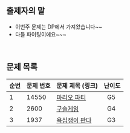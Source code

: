 ## 출제자의 말

- 이번주 문제는 DP에서 가져왔습니다~~
- 다들 파이팅이에요~~~

<br>

## 문제 목록

| **순번** | **문제 번호** | **문제 제목 (링크)**                                 | 난이도    |
| -------- | ------------- | ---------------------------------------------------- | --------- |
| 1        | 14550         | [마리오 파티](https://www.acmicpc.net/problem/14550)   | &nbsp; G5 |
| 2        | 2600          | [구슬게임](https://www.acmicpc.net/problem/2600)  | &nbsp; G4 |
| 3        | 1937          | [욕심쟁이 판다](https://www.acmicpc.net/problem/1937)    | &nbsp; G3 |

<br>
<br>
